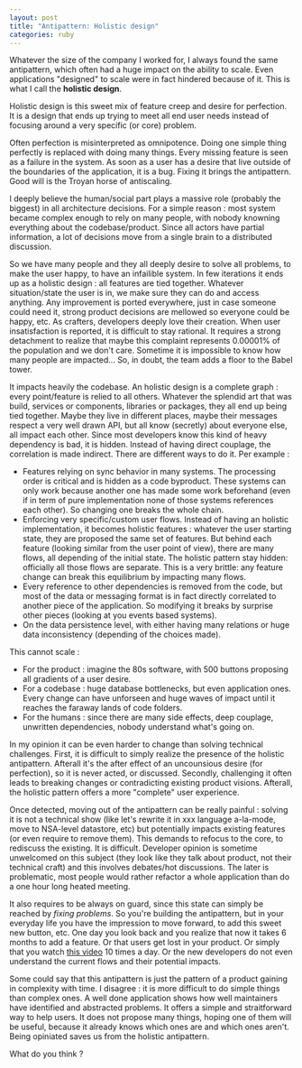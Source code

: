 ```yaml
---
layout: post
title: "Antipattern: Holistic design"
categories: ruby
---
```


Whatever the size of the company I worked for, I always found the same antipattern, which often had a huge impact on the ability to scale. Even applications "designed" to scale were in fact hindered because of it. This is what I call the **holistic design**.

Holistic design is this sweet mix of feature creep and desire for perfection. It is a design that ends up trying to meet all end user needs instead of focusing  around a very specific (or core) problem.

Often perfection is misinterpreted as omnipotence. Doing one simple thing perfectly is replaced with doing many things. Every missing feature is seen as a failure in the system. As soon as a user has a desire that live outside of the boundaries of the application, it is a bug. Fixing it brings the antipattern. Good will is the Troyan horse of antiscaling.

I deeply believe the human/social part plays a massive role (probably the biggest) in all architecture decisions. For a simple reason : most system became complex enough to rely on many people, with nobody knowning everything about the codebase/product. Since all actors have partial information, a lot of decisions move from a single brain to a distributed discussion.

So we have many people and they all deeply desire to solve all problems, to make the user happy, to have an infailible system. In few iterations it ends up as a holistic design : all features are tied together. Whatever situation/state the user is in, we make sure they can do and access anything. Any improvement is ported everywhere, just in case someone could need it, strong product decisions are mellowed so everyone could be happy, etc. As crafters, developers deeply love their creation. When user insatisfaction is reported,  it is difficult to stay rational. It requires a strong detachment to realize that maybe this complaint represents 0.00001% of the population and we don't care. Sometime it is impossible to know how many people are impacted... So, in doubt, the team adds a floor to the Babel tower.

It impacts heavily the codebase. An holistic design is a complete graph : every point/feature is relied to all others. Whatever the splendid art that was build, services or components, libraries or packages, they all end up being tied together. Maybe they live in different places, maybe their messages respect a very well drawn API, but all know (secretly) about everyone else, all impact each other. Since most developers know this kind of heavy dependency is bad, it is hidden. Instead of having direct couplage, the correlation is made indirect. There are different ways to do it. Per example :
- Features relying on sync behavior in many systems. The processing order is critical and is hidden as a code byproduct. These systems can only work because another one has made some work beforehand (even if in term of pure implementation none of those systems references each other). So changing one breaks the whole chain.
- Enforcing very specific/custom user flows. Instead of having an holistic implementation, it becomes holistic features : whatever the user starting state, they are proposed the same set of features. But behind each feature (looking similar from the user point of view), there are many flows, all depending of the initial state. The holistic pattern stay hidden: officially all those flows are separate. This is a very brittle: any feature change can break this equilibrium by impacting many flows.
- Every reference to other dependencies is removed from the code, but most of the data or messaging format is in fact directly correlated to another piece of the application. So modifying it breaks by surprise other pieces (looking at you events based systems).
- On the data persistence level, with either having many relations or huge data inconsistency (depending of the choices made).

This cannot scale :
- For the product  : imagine the 80s software, with 500 buttons proposing all gradients of a user desire.
- For a codebase : huge database bottlenecks, but even application ones. Every change can have unforseen and huge waves of impact until it reaches the faraway lands of code folders.
- For the humans : since there are many side effects, deep couplage, unwritten dependencies, nobody understand what's going on.

In my opinion it can be even harder to change than solving technical challenges. First, it is difficult to simply realize the presence of the holistic antipattern. Afterall it's the after effect of an uncounsious desire (for perfection), so it is never acted, or discussed. Secondly, challenging it often leads to breaking changes or contradicting existing product visions. Afterall, the holistic pattern offers a more "complete" user experience.

Once detected, moving out of the antipattern can be really painful : solving it is not a technical show (like let's rewrite it in xxx language a-la-mode, move to NSA-level datastore, etc) but potentially impacts existing features (or even require to remove them). This demands to refocus to the core, to rediscuss the existing. It is difficult. Developer opinion is sometime unwelcomed on this subject (they look like they talk about product, not their technical craft) and this involves debates/hot discussions. The later is problematic, most people would rather refactor a whole application than do a one hour long heated meeting.

It also requires to be always on guard, since this state can simply be reached by *fixing problems*. So you're building the antipattern, but in your everyday life you have the impression to move forward, to add this sweet new button, etc. One day you look back and you realize that now it takes 6 months to add a feature. Or that users get lost in your product. Or simply that you watch [this video](https://www.youtube.com/watch?v=y8OnoxKotPQ) 10 times a day. Or the new developers do not even understand the current flows and their potential impacts.

Some could say that this antipattern is just the pattern of a product gaining in complexity with time. I disagree : it is more difficult to do simple things than complex ones. A well done application shows how well maintainers have identified and abstracted problems. It offers a simple and straitforward way to help users. It does not propose many things, hoping one of them will be useful, because it already knows which ones are and which ones aren't. Being opiniated saves us from the holistic antipattern.

What do you think ?

